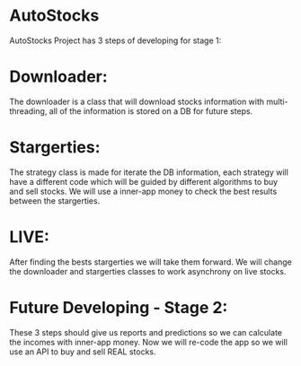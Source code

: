 AutoStocks
====================

AutoStocks Project has 3 steps of developing for stage 1:

Downloader:
==========
The downloader is a class that will download stocks information 
with multi-threading, all of the information is stored on a DB for future steps.

Stargerties:
==========
The strategy class is made for iterate the DB information, each strategy will have a different code which will be guided by different algorithms to buy and sell stocks. We will use a inner-app money to check the best results between the stargerties.

LIVE:
==========
After finding the bests stargerties we will take them forward. We will change the downloader and stargerties classes to work asynchrony on live stocks.


Future Developing - Stage 2: 
==========
These 3 steps should give us reports and predictions so we can calculate the incomes with inner-app money. Now we will re-code the app so we will use an API to buy and sell REAL stocks.
